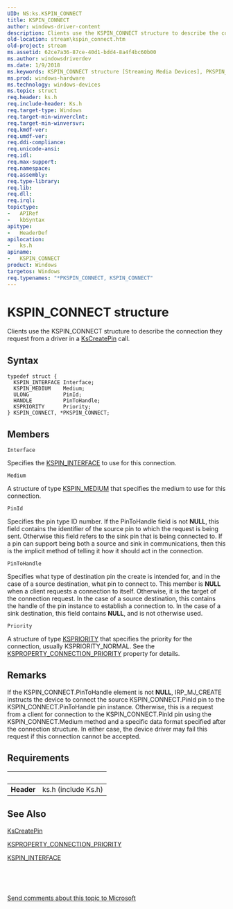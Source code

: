 ```yaml
---
UID: NS:ks.KSPIN_CONNECT
title: KSPIN_CONNECT
author: windows-driver-content
description: Clients use the KSPIN_CONNECT structure to describe the connection they request from a driver in a KsCreatePin call.
old-location: stream\kspin_connect.htm
old-project: stream
ms.assetid: 62ce7a36-87ce-40d1-bdd4-8a4f4bc60b00
ms.author: windowsdriverdev
ms.date: 1/9/2018
ms.keywords: KSPIN_CONNECT structure [Streaming Media Devices], PKSPIN_CONNECT structure pointer [Streaming Media Devices], PKSPIN_CONNECT, *PKSPIN_CONNECT, KSPIN_CONNECT, ks-struct_07642f18-c766-4649-b97a-12582aa0fffb.xml, stream.kspin_connect, ks/PKSPIN_CONNECT, ks/KSPIN_CONNECT
ms.prod: windows-hardware
ms.technology: windows-devices
ms.topic: struct
req.header: ks.h
req.include-header: Ks.h
req.target-type: Windows
req.target-min-winverclnt: 
req.target-min-winversvr: 
req.kmdf-ver: 
req.umdf-ver: 
req.ddi-compliance: 
req.unicode-ansi: 
req.idl: 
req.max-support: 
req.namespace: 
req.assembly: 
req.type-library: 
req.lib: 
req.dll: 
req.irql: 
topictype:
-	APIRef
-	kbSyntax
apitype:
-	HeaderDef
apilocation:
-	ks.h
apiname:
-	KSPIN_CONNECT
product: Windows
targetos: Windows
req.typenames: "*PKSPIN_CONNECT, KSPIN_CONNECT"
---
```


# KSPIN_CONNECT structure
Clients use the KSPIN_CONNECT structure to describe the connection they request from a driver in a <a href="..\ks\nf-ks-kscreatepin.md">KsCreatePin</a> call.

## Syntax
````
typedef struct {
  KSPIN_INTERFACE Interface;
  KSPIN_MEDIUM    Medium;
  ULONG           PinId;
  HANDLE          PinToHandle;
  KSPRIORITY      Priority;
} KSPIN_CONNECT, *PKSPIN_CONNECT;
````

## Members


`Interface`

Specifies the <a href="..\ks\ns-ks-ksidentifier.md">KSPIN_INTERFACE</a> to use for this connection.

`Medium`

A structure of type <a href="..\ks\ns-ks-ksidentifier.md">KSPIN_MEDIUM</a> that specifies the medium to use for this connection.

`PinId`

Specifies the pin type ID number. If the PinToHandle field is not <b>NULL</b>, this field contains the identifier of the source pin to which the request is being sent. Otherwise this field refers to the sink pin that is being connected to. If a pin can support being both a source and sink in communications, then this is the implicit method of telling it how it should act in the connection.

`PinToHandle`

Specifies what type of destination pin the create is intended for, and in the case of a source destination, what pin to connect to. This member is <b>NULL</b> when a client requests a connection to itself. Otherwise, it is the target of the connection request. In the case of a source destination, this contains the handle of the pin instance to establish a connection to. In the case of a sink destination, this field contains <b>NULL</b>, and is not otherwise used.

`Priority`

A structure of type <a href="..\ks\ns-ks-kspriority.md">KSPRIORITY</a> that specifies the priority for the connection, usually KSPRIORITY_NORMAL. See the <a href="https://msdn.microsoft.com/library/windows/hardware/ff565104">KSPROPERTY_CONNECTION_PRIORITY</a> property for details.

## Remarks
If the KSPIN_CONNECT.PinToHandle element is not <b>NULL</b>, IRP_MJ_CREATE instructs the device to connect the source KSPIN_CONNECT.PinId pin to the KSPIN_CONNECT.PinToHandle pin instance. Otherwise, this is a request from a client for connection to the KSPIN_CONNECT.PinId pin using the KSPIN_CONNECT.Medium method and a specific data format specified after the connection structure. In either case, the device driver may fail this request if this connection cannot be accepted.

## Requirements
| &nbsp; | &nbsp; |
| ---- |:---- |
| **Header** | ks.h (include Ks.h) |

## See Also

<a href="..\ks\nf-ks-kscreatepin.md">KsCreatePin</a>

<a href="https://msdn.microsoft.com/library/windows/hardware/ff565104">KSPROPERTY_CONNECTION_PRIORITY</a>

<a href="..\ks\ns-ks-ksidentifier.md">KSPIN_INTERFACE</a>

 

 

<a href="mailto:wsddocfb@microsoft.com?subject=Documentation%20feedback [stream\stream]:%20KSPIN_CONNECT structure%20 RELEASE:%20(1/9/2018)&amp;body=%0A%0APRIVACY STATEMENT%0A%0AWe use your feedback to improve the documentation. We don't use your email address for any other purpose, and we'll remove your email address from our system after the issue that you're reporting is fixed. While we're working to fix this issue, we might send you an email message to ask for more info. Later, we might also send you an email message to let you know that we've addressed your feedback.%0A%0AFor more info about Microsoft's privacy policy, see http://privacy.microsoft.com/en-us/default.aspx." title="Send comments about this topic to Microsoft">Send comments about this topic to Microsoft</a>